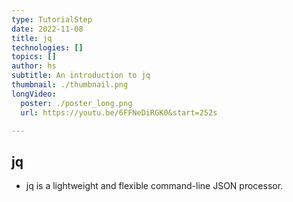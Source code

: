 ```yaml
---
type: TutorialStep
date: 2022-11-08
title: jq
technologies: []
topics: []
author: hs
subtitle: An introduction to jq
thumbnail: ./thumbnail.png
longVideo:
  poster: ./poster_long.png
  url: https://youtu.be/6FFNeDiRGK0&start=252s

---
```


## jq

* jq is a lightweight and flexible command-line JSON processor.
